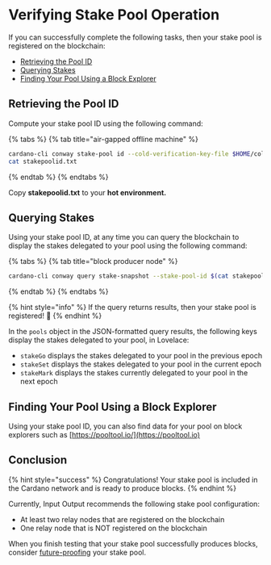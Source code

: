 # Verifying Stake Pool Operation

If you can successfully complete the following tasks, then your stake pool is registered on the blockchain:

- [Retrieving the Pool ID](#poolid)
- [Querying Stakes](#stakes)
- [Finding Your Pool Using a Block Explorer](#explorer)

## Retrieving the Pool ID<a href="#poolid" id="poolid"></a>

Compute your stake pool ID using the following command:

{% tabs %}
{% tab title="air-gapped offline machine" %}
```bash
cardano-cli conway stake-pool id --cold-verification-key-file $HOME/cold-keys/node.vkey --output-format hex > stakepoolid.txt
cat stakepoolid.txt
```
{% endtab %}
{% endtabs %}

Copy **stakepoolid.txt** to your **hot environment.**

## Querying Stakes<a href="#stakes" id="stakes"></a>

Using your stake pool ID, at any time you can query the blockchain to display the stakes delegated to your pool using the following command:

{% tabs %}
{% tab title="block producer node" %}
```bash
cardano-cli conway query stake-snapshot --stake-pool-id $(cat stakepoolid.txt) --mainnet 
```
{% endtab %}
{% endtabs %}

{% hint style="info" %}
If the query returns results, then your stake pool is registered! :clap:
{% endhint %}

In the `pools` object in the JSON-formatted query results, the following keys display the stakes delegated to your pool, in Lovelace:

- `stakeGo` displays the stakes delegated to your pool in the previous epoch
- `stakeSet` displays the stakes delegated to your pool in the current epoch
- `stakeMark` displays the stakes currently delegated to your pool in the next epoch

## Finding Your Pool Using a Block Explorer<a href="#explorer" id="explorer"></a>

Using your stake pool ID, you can also find data for your pool on block explorers such as [https://pooltool.io/](https://pooltool.io)

## Conclusion

{% hint style="success" %}
Congratulations! Your stake pool is included in the Cardano network and is ready to produce blocks.
{% endhint %}

Currently, Input Output recommends the following stake pool configuration:

- At least two relay nodes that are registered on the blockchain
- One relay node that is NOT registered on the blockchain

When you finish testing that your stake pool successfully produces blocks, consider [future-proofing](../part-i-installation/prerequisites.md#futureproof) your stake pool.